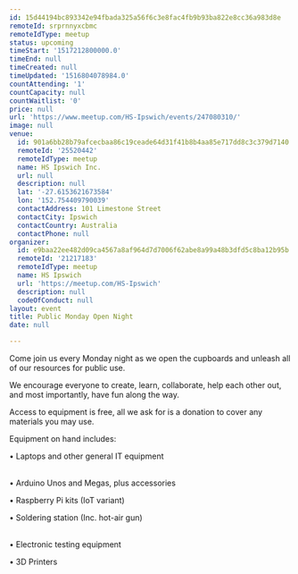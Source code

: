 ```yaml
---
id: 15d44194bc893342e94fbada325a56f6c3e8fac4fb9b93ba822e8cc36a983d8e
remoteId: srprnnyxcbmc
remoteIdType: meetup
status: upcoming
timeStart: '1517212800000.0'
timeEnd: null
timeCreated: null
timeUpdated: '1516804078984.0'
countAttending: '1'
countCapacity: null
countWaitlist: '0'
price: null
url: 'https://www.meetup.com/HS-Ipswich/events/247080310/'
image: null
venue:
  id: 901a6bb28b79afcecbaa86c19ceade64d31f41b8b4aa85e717dd8c3c379d7140
  remoteId: '25520442'
  remoteIdType: meetup
  name: HS Ipswich Inc.
  url: null
  description: null
  lat: '-27.6153621673584'
  lon: '152.754409790039'
  contactAddress: 101 Limestone Street
  contactCity: Ipswich
  contactCountry: Australia
  contactPhone: null
organizer:
  id: e9baa22ee482d09ca4567a8af964d7d7006f62abe8a99a48b3dfd5c8ba12b95b
  remoteId: '21217183'
  remoteIdType: meetup
  name: HS Ipswich
  url: 'https://meetup.com/HS-Ipswich'
  description: null
  codeOfConduct: null
layout: event
title: Public Monday Open Night
date: null

---
```

<p>Come join us every Monday night as we open the cupboards and unleash all of our resources for public use.</p> <p>We encourage everyone to create, learn, collaborate, help each other out, and most importantly, have fun along the way. </p> <p>Access to equipment is free, all we ask for is a donation to cover any materials you may use. </p> <p>Equipment on hand includes:</p> <p>• Laptops and other general IT equipment</p> <p><br/>• Arduino Unos and Megas, plus accessories</p> <p>• Raspberry Pi kits (IoT variant)</p> <p>• Soldering station (Inc. hot-air gun)</p> <p><br/>• Electronic testing equipment</p> <p>• 3D Printers</p> 
